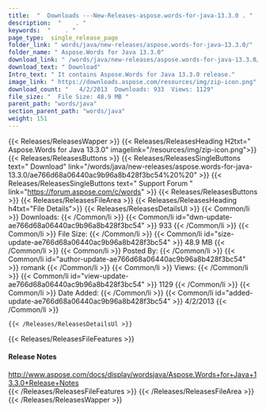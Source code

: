 ```yaml
---
title:  "  Downloads ---New-Releases-aspose.words-for-java-13.3.0 . " 
description:  "    . " 
keywords:  "    . " 
page_type:  single_release_page
folder_link: " words/java/new-releases/aspose.words-for-java-13.3.0/"
folder_name: " Aspose.Words for Java 13.3.0"
download_link: " /words/java/new-releases/aspose.words-for-java-13.3.0/ae766d68a06440ac9b96a8b428f3bc54"
download_text: " Download"
Intro_text: " It contains Aspose.Words for Java 13.3.0 release."
image_link: " https://downloads.aspose.com/resources/img/zip-icon.png"
download_count: "   4/2/2013  Downloads: 933  Views: 1129"
file_size: "  File Size: 48.9 MB "
parent_path: "words/java"
section_parent_path: "words/java"
weight: 151 
---
```


{{< Releases/ReleasesWapper >}}
  {{< Releases/ReleasesHeading H2txt=" Aspose.Words for Java 13.3.0" imagelink="/resources/img/zip-icon.png">}}
  {{< Releases/ReleasesButtons >}}
    {{< Releases/ReleasesSingleButtons text=" Download" link="/words/java/new-releases/aspose.words-for-java-13.3.0/ae766d68a06440ac9b96a8b428f3bc54%20%20" >}}
    {{< Releases/ReleasesSingleButtons text=" Support Forum " link="https://forum.aspose.com/c/words" >}}
  {{< Releases/ReleasesButtons >}}
  {{< Releases/ReleasesFileArea >}}
    {{< Releases/ReleasesHeading h4txt="File Details">}}
    {{< Releases/ReleasesDetailsUl >}}
            {{< Common/li  >}} Downloads: {{< /Common/li >}} 
      {{< Common/li id="dwn-update-ae766d68a06440ac9b96a8b428f3bc54" >}} 933 {{< /Common/li >}} 
      {{< Common/li  >}} File Size: {{< /Common/li >}} 
      {{< Common/li id="size-update-ae766d68a06440ac9b96a8b428f3bc54" >}} 48.9 MB {{< /Common/li >}} 
      {{< Common/li  >}} Posted By: {{< /Common/li >}} 
      {{< Common/li id="author-update-ae766d68a06440ac9b96a8b428f3bc54" >}} romank {{< /Common/li >}} 
      {{< Common/li  >}} Views: {{< /Common/li >}} 
      {{< Common/li id="view-update-ae766d68a06440ac9b96a8b428f3bc54" >}} 1129 {{< /Common/li >}} 
      {{< Common/li  >}} Date Added: {{< /Common/li >}} 
      {{< Common/li id="added-update-ae766d68a06440ac9b96a8b428f3bc54" >}} 4/2/2013 {{< /Common/li >}} 

    {{< /Releases/ReleasesDetailsUl >}}

  {{< Releases/ReleasesFileFeatures >}}
      <h4>Release Notes</h4><div><a href="http://www.aspose.com/docs/display/wordsjava/Aspose.Words+for+Java+13.3.0+Release+Notes">http://www.aspose.com/docs/display/wordsjava/Aspose.Words+for+Java+13.3.0+Release+Notes</a></div>
  {{< /Releases/ReleasesFileFeatures >}}
 {{< /Releases/ReleasesFileArea >}}
{{< /Releases/ReleasesWapper >}}


